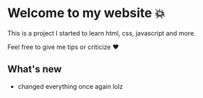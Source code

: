 # Welcome to my website 💥

This is a project I started to learn html, css, javascript and more.

Feel free to give me tips or criticize ❤

## What's new
* changed everything once again lolz
